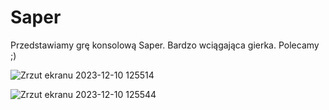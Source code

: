 # Saper

Przedstawiamy grę konsolową Saper. Bardzo wciągająca gierka. Polecamy ;)

![Zrzut ekranu 2023-12-10 125514](https://github.com/konradcz2001/Saper/assets/72301741/c18741fe-d395-43fc-b487-9b560c5df92e)


![Zrzut ekranu 2023-12-10 125544](https://github.com/konradcz2001/Saper/assets/72301741/82b26165-b8ab-4ab8-a69d-4773261ea308)
